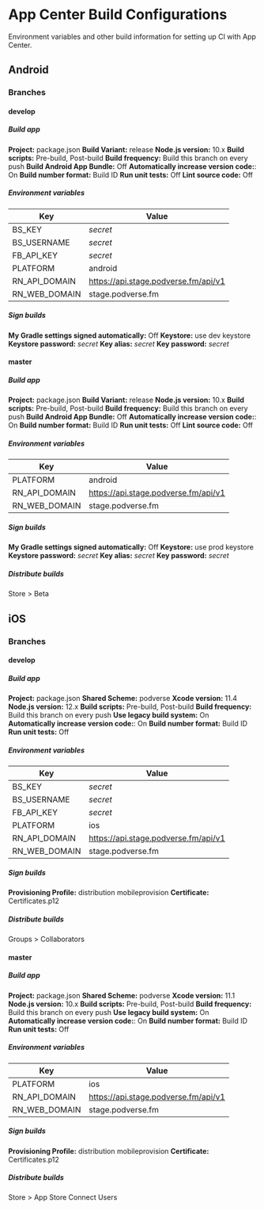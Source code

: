 <!-- markdownlint-disable MD024 MD037 -->

# App Center Build Configurations

Environment variables and other build information for setting up CI with App Center.

## Android

### Branches

#### develop

##### Build app

**Project:** package.json
**Build Variant:** release
**Node.js version:** 10.x
**Build scripts:** Pre-build, Post-build
**Build frequency:** Build this branch on every push
**Build Android App Bundle:** Off
**Automatically increase version code:**: On
**Build number format:** Build ID
**Run unit tests:** Off
**Lint source code:** Off

##### Environment variables

| Key           | Value                                  |
| ------------- | -------------------------------------- |
| BS_KEY        | _secret_                               |
| BS_USERNAME   | _secret_                               |
| FB_API_KEY    | _secret_                               |
| PLATFORM      | android                                |
| RN_API_DOMAIN | <https://api.stage.podverse.fm/api/v1> |
| RN_WEB_DOMAIN | stage.podverse.fm                      |

##### Sign builds

**My Gradle settings signed automatically:** Off
**Keystore:** use dev keystore
**Keystore password:** _secret_
**Key alias:** _secret_
**Key password:** _secret_

#### master

##### Build app

**Project:** package.json
**Build Variant:** release
**Node.js version:** 10.x
**Build scripts:** Pre-build, Post-build
**Build frequency:** Build this branch on every push
**Build Android App Bundle:** Off
**Automatically increase version code:**: On
**Build number format:** Build ID
**Run unit tests:** Off
**Lint source code:** Off

##### Environment variables

| Key           | Value                                  |
| ------------- | -------------------------------------- |
| PLATFORM      | android                                |
| RN_API_DOMAIN | <https://api.stage.podverse.fm/api/v1> |
| RN_WEB_DOMAIN | stage.podverse.fm                      |

##### Sign builds

**My Gradle settings signed automatically:** Off
**Keystore:** use prod keystore
**Keystore password:** _secret_
**Key alias:** _secret_
**Key password:** _secret_

##### Distribute builds

Store > Beta

## iOS

### Branches

#### develop

##### Build app

**Project:** package.json
**Shared Scheme:** podverse
**Xcode version:** 11.4
**Node.js version:** 12.x
**Build scripts:** Pre-build, Post-build
**Build frequency:** Build this branch on every push
**Use legacy build system:** On
**Automatically increase version code:**: On
**Build number format:** Build ID
**Run unit tests:** Off

##### Environment variables

| Key           | Value                                  |
| ------------- | -------------------------------------- |
| BS_KEY        | _secret_                               |
| BS_USERNAME   | _secret_                               |
| FB_API_KEY    | _secret_                               |
| PLATFORM      | ios                                    |
| RN_API_DOMAIN | <https://api.stage.podverse.fm/api/v1> |
| RN_WEB_DOMAIN | stage.podverse.fm                      |

##### Sign builds

**Provisioning Profile:** distribution mobileprovision
**Certificate:** Certificates.p12

##### Distribute builds

Groups > Collaborators

#### master

##### Build app

**Project:** package.json
**Shared Scheme:** podverse
**Xcode version:** 11.1
**Node.js version:** 10.x
**Build scripts:** Pre-build, Post-build
**Build frequency:** Build this branch on every push
**Use legacy build system:** On
**Automatically increase version code:**: On
**Build number format:** Build ID
**Run unit tests:** Off

##### Environment variables

| Key           | Value                                  |
| ------------- | -------------------------------------- |
| PLATFORM      | ios                                    |
| RN_API_DOMAIN | <https://api.stage.podverse.fm/api/v1> |
| RN_WEB_DOMAIN | stage.podverse.fm                      |

##### Sign builds

**Provisioning Profile:** distribution mobileprovision
**Certificate:** Certificates.p12

##### Distribute builds

Store > App Store Connect Users
